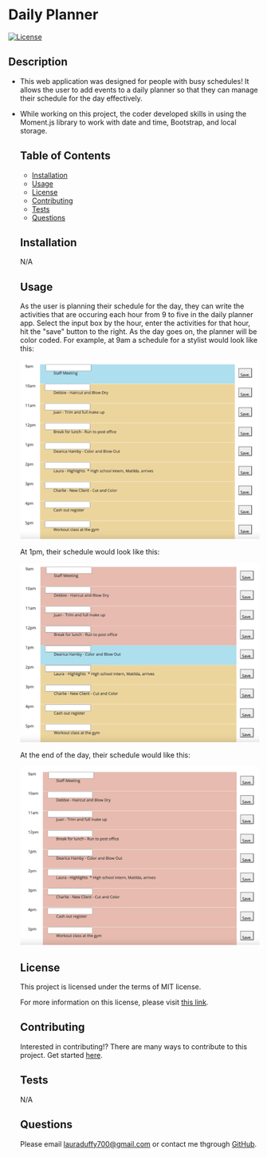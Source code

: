 
  # Daily Planner 

  [![License](https://img.shields.io/badge/License-MIT-yellow.svg)](https://opensource.org/licenses/MIT)
      
  ## Description 

* This web application was designed for people with busy schedules! It allows the user to add events to a daily planner so that they can manage their schedule for the day effectively.
* While working on this project, the coder developed skills in using the Moment.js library to work with date and time, Bootstrap, and local storage. 
    
  ## Table of Contents
  - [Installation](#installation)
  - [Usage](#usage)
  - [License](#license)
  - [Contributing](#contributing)
  - [Tests](#tests)
  - [Questions](#questions)

  ## Installation

  N/A
    
  ## Usage

  As the user is planning their schedule for the day, they can write the activities that are occuring each hour from 9 to five in the daily planner app. Select the input box by the hour, enter the activities for that hour, hit the "save" button to the right. As the day goes on, the planner will be color coded. For example, at 9am a schedule for a stylist would look like this: 

    ![Schedule at 9am](./Develop/images/one.png)

  At 1pm, their schedule would look like this: 

    ![Schedule at 1pm](./Develop/images/two.png)

  At the end of the day, their schedule would like this: 

    ![Schedule at end of day](./Develop/images/three.png)
    
  ## License

  This project is licensed under the terms of MIT license.

  For more information on this license, please visit [this link](https://opensource.org/licenses/MIT).
   
  ## Contributing 

  Interested in contributing!? There are many ways to contribute to this project. Get started [here](https://github.com/duffylaura/daily-planner).

  ## Tests 

  N/A
    
  ## Questions

  Please email lauraduffy700@gmail.com or contact me thgrough [GitHub](https://github.com/duffylaura/daily-planner).
  
